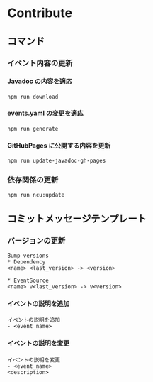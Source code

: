 # Contribute

## コマンド

### イベント内容の更新
#### Javadoc の内容を適応
```shell
npm run download
```

#### events.yaml の変更を適応
```shell
npm run generate
```

#### GitHubPages に公開する内容を更新
```shell
npm run update-javadoc-gh-pages
```

### 依存関係の更新
```shell
npm run ncu:update
```

## コミットメッセージテンプレート

### バージョンの更新
```
Bump versions
* Dependency
<name> <last_version> -> <version>

* EventSource
<name> v<last_version> -> v<version>
```

#### イベントの説明を追加
```
イベントの説明を追加
- <event_name>
```

#### イベントの説明を変更
```
イベントの説明を変更
- <event_name>
<description>

```

